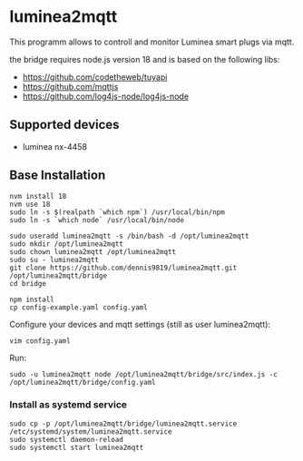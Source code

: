 # luminea2mqtt
This programm allows to controll and monitor Luminea smart plugs via mqtt.

the bridge requires node.js version 18 and is based on the following libs:
* https://github.com/codetheweb/tuyapi
* https://github.com/mqttjs
* https://github.com/log4js-node/log4js-node

## Supported devices
* luminea nx-4458

## Base Installation
```
nvm install 18
nvm use 18
sudo ln -s $(realpath `which npm`) /usr/local/bin/npm
sudo ln -s `which node` /usr/local/bin/node

sudo useradd luminea2mqtt -s /bin/bash -d /opt/luminea2mqtt
sudo mkdir /opt/luminea2mqtt
sudo chown luminea2mqtt /opt/luminea2mqtt
sudo su - luminea2mqtt
git clone https://github.com/dennis9819/luminea2mqtt.git /opt/luminea2mqtt/bridge
cd bridge

npm install
cp config-example.yaml config.yaml
```
Configure your devices and mqtt settings (still as user luminea2mqtt):
```
vim config.yaml
```
Run:
```
sudo -u luminea2mqtt node /opt/luminea2mqtt/bridge/src/index.js -c /opt/luminea2mqtt/bridge/config.yaml
```
### Install as systemd service
```
sudo cp -p /opt/luminea2mqtt/bridge/luminea2mqtt.service /etc/systemd/system/luminea2mqtt.service
sudo systemctl daemon-reload
sudo systemctl start luminea2mqtt
```